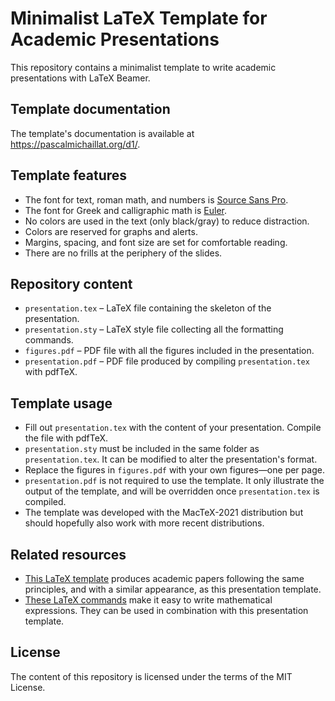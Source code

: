 # Minimalist LaTeX Template for Academic Presentations

This repository contains a minimalist template to write academic presentations with LaTeX Beamer. 

## Template documentation

The template's documentation is available at https://pascalmichaillat.org/d1/.

## Template features

+ The font for text, roman math, and numbers is [Source Sans Pro](https://fonts.google.com/specimen/Source+Sans+Pro).
+ The font for Greek and calligraphic math is [Euler](http://luc.devroye.org/fonts-26139.html).
+ No colors are used in the text (only black/gray) to reduce distraction. 
+ Colors are reserved for graphs and alerts.
+ Margins, spacing, and font size are set for comfortable reading.
+ There are no frills at the periphery of the slides.

## Repository content

+ `presentation.tex` –  LaTeX file containing the skeleton of the presentation.
+ `presentation.sty` –  LaTeX style file collecting all the formatting commands.
+ `figures.pdf` – PDF file with all the figures included in the presentation.
+ `presentation.pdf` – PDF file produced by compiling `presentation.tex` with pdfTeX.

## Template usage

+ Fill out `presentation.tex` with the content of your presentation. Compile the file with pdfTeX.
+ `presentation.sty` must be included in the same folder as `presentation.tex`. It can be modified to alter the presentation's format.
+ Replace the figures in `figures.pdf` with your own figures—one per page.
+ `presentation.pdf` is not required to use the template. It only illustrate the output of the template, and will be overridden once `presentation.tex` is compiled.
+ The template was developed with the MacTeX-2021 distribution but should hopefully also work with more recent distributions. 

## Related resources

+ [This LaTeX template](https://github.com/pmichaillat/latex-paper) produces academic papers following the same principles, and with a similar appearance, as this presentation template. 
+ [These LaTeX commands](https://github.com/pmichaillat/latex-math) make it easy to write mathematical expressions. They can be used in combination with this presentation template.

## License

The content of this repository is licensed under the terms of the MIT License.
